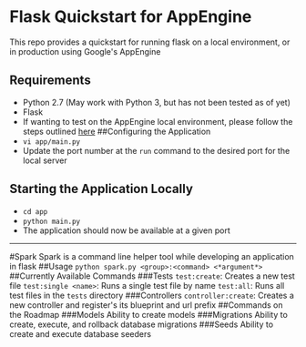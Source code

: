 # Flask Quickstart for AppEngine
This repo provides a quickstart for running flask on a local environment, or in production using Google's AppEngine
## Requirements
* Python 2.7 (May work with Python 3, but has not been tested as of yet)
* Flask
* If wanting to test on the AppEngine local environment, please follow the steps outlined [here](https://cloud.google.com/appengine/docs/standard/python/getting-started/python-standard-env)
##Configuring the Application
* `vi app/main.py`
* Update the port number at the `run` command to the desired port for the local server
## Starting the Application Locally
* `cd app`
* `python main.py`
* The application should now be available at a given port
---
#Spark
Spark is a command line helper tool while developing an application in flask
##Usage
`python spark.py <group>:<command> <*argument*>`
##Currently Available Commands
###Tests
`test:create`: Creates a new test file
`test:single <name>`: Runs a single test file by name
`test:all`: Runs all test files in the `tests` directory
###Controllers
`controller:create`: Creates a new controller and register's its blueprint and url prefix
##Commands on the Roadmap
###Models
Ability to create models
###Migrations
Ability to create, execute, and rollback database migrations
###Seeds
Ability to create and execute database seeders

